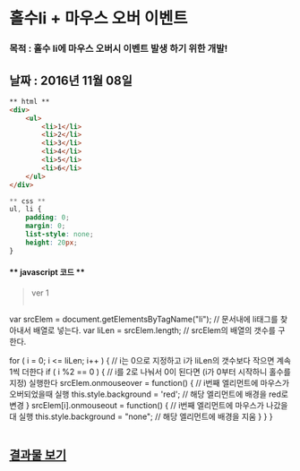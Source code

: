 # 홀수li + 마우스 오버 이벤트
### 목적 : 홀수 li에 마우스 오버시 이벤트 발생 하기 위한 개발!
날짜 : 2016년 11월 08일
---

```html
** html **
<div>
	<ul>
		<li>1</li>
		<li>2</li>
		<li>3</li>
		<li>4</li>
		<li>5</li>
		<li>6</li>
	</ul>
</div>
```
```css
** css **
ul, li {
	padding: 0;
	margin: 0;
	list-style: none;
	height: 20px;
}
```
#### \*\* javascript 코드 \*\*

>ver 1
>
> ```js
var srcElem = document.getElementsByTagName("li"); // 문서내에 li태그를 찾아내서 배열로 넣는다.
var liLen = srcElem.length; // srcElem의 배열의 갯수를 구한다.
>
for ( i = 0; i <= liLen; i++ )  { // i는 0으로 지정하고 i가 liLen의 갯수보다 작으면 계속 1씩 더한다
	if ( i %2 == 0 ) { // i를 2로 나눠서 0이 된다면 (i가 0부터 시작하니 홀수를 지정) 실행한다
		srcElem.onmouseover = function() { // i번째 엘리먼트에 마우스가 오버되었을때 실행
			this.style.background = 'red'; // 해당 엘리먼트에 배경을 red로 변경
		}
		srcElem[i].onmouseout = function() { // i번째 엘리먼트에 마우스가 나갔을대 실행
			this.style.background = "none"; // 해당 엘리먼트에 배경을 지움
		}
	}
}



> ```

## [결과물 보기](https://linu4u.github.io/2.js_study/20161108/index.html)
